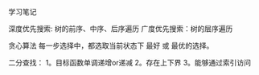 学习笔记

深度优先搜索: 树的前序、中序、后序遍历
广度优先搜索：树的层序遍历

贪心算法
每一步选择中，都选取当前状态下 最好 或 最优的选择。

二分查找：
1。目标函数单调递增or递减
2。存在上下界
3。能够通过索引访问
